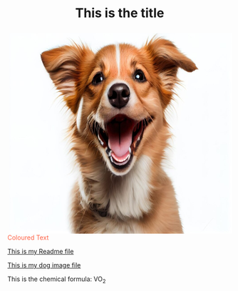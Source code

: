 <h1> <p align="center">This is the title </h1>
<img align="right" src ="smiling-dog.jpg" style width="500" height="450"> </img>
<p style="color:Tomato;"> Coloured Text </p>

<a href="readme.md"> This is my Readme file </a>

<a href="smiling-dog.jpg"> This is my dog image file </a>
<p> This is the chemical formula: VO<sub>2</p>
